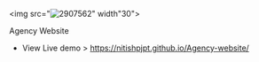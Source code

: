  <img src="![2907562](https://github.com/nitishpjpt/Agency-website/assets/116824310/e40b5d28-6758-478c-8d5f-f313cb600a63)" width"30">

Agency Website

* View Live demo > https://nitishpjpt.github.io/Agency-website/
   
